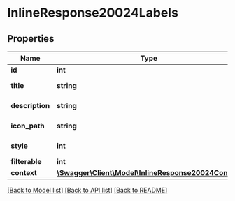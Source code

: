 # InlineResponse20024Labels

## Properties
Name | Type | Description | Notes
------------ | ------------- | ------------- | -------------
**id** | **int** | ID лейбла | [optional] 
**title** | **string** | Название лейбла | [optional] 
**description** | **string** | Описание лейбла | [optional] 
**icon_path** | **string** | Ссылка на иконку | [optional] 
**style** | **int** | Стиль лейбла | [optional] 
**filterable** | **int** | Filterable | [optional] 
**context** | [**\Swagger\Client\Model\InlineResponse20024Context**](InlineResponse20024Context.md) |  | [optional] 

[[Back to Model list]](../../README.md#documentation-for-models) [[Back to API list]](../../README.md#documentation-for-api-endpoints) [[Back to README]](../../README.md)

